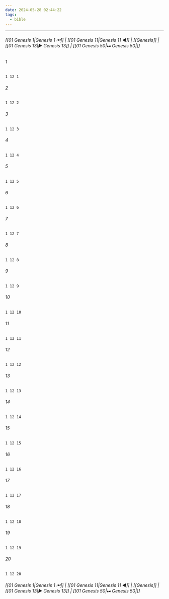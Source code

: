 ```yaml
---
date: 2024-05-28 02:44:22
tags:
  - bible
---
```

___

###### [[01 Genesis 1|Genesis 1 ⏮]] | [[01 Genesis 11|Genesis 11 ◀]] | [[Genesis]] | [[01 Genesis 13|▶ Genesis 13]] | [[01 Genesis 50|⏭ Genesis 50|]]

###### 1
``` verse
1 12 1 
```
###### 2
``` verse
1 12 2 
```
###### 3
``` verse
1 12 3 
```
###### 4
``` verse
1 12 4 
```
###### 5
``` verse
1 12 5 
```
###### 6
``` verse
1 12 6 
```
###### 7
``` verse
1 12 7 
```
###### 8
``` verse
1 12 8 
```
###### 9
``` verse
1 12 9 
```
###### 10
``` verse
1 12 10 
```
###### 11
``` verse
1 12 11 
```
###### 12
``` verse
1 12 12 
```
###### 13
``` verse
1 12 13 
```
###### 14
``` verse
1 12 14 
```
###### 15
``` verse
1 12 15 
```
###### 16
``` verse
1 12 16 
```
###### 17
``` verse
1 12 17 
```
###### 18
``` verse
1 12 18 
```
###### 19
``` verse
1 12 19 
```
###### 20
``` verse
1 12 20 
```

###### [[01 Genesis 1|Genesis 1 ⏮]] | [[01 Genesis 11|Genesis 11 ◀]] | [[Genesis]] | [[01 Genesis 13|▶ Genesis 13]] | [[01 Genesis 50|⏭ Genesis 50|]]

